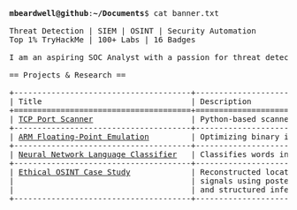 <pre>

<strong>mbeardwell@github</strong>:<strong>~/Documents</strong>$ cat banner.txt

Threat Detection | SIEM | OSINT | Security Automation
Top 1% TryHackMe | 100+ Labs | 16 Badges

I am an aspiring SOC Analyst with a passion for threat detection, SIEM, OSINT, and security automation. I specialize in log analysis, security research, and incident response. Through hands-on labs and independent research, I develop tools and techniques for network security, forensics, and security monitoring.

== Projects & Research ==

+--------------------------------------+-----------------------------------------------------------+
| Title                                | Description                                               |
+======================================+===========================================================+
| <a href="https://github.com/mbeardwell/simple-port-scanner">TCP Port Scanner</a>                     | Python-based scanner to detect open ports & live hosts    |
+--------------------------------------+-----------------------------------------------------------+
| <a href="https://github.com/mbeardwell/arm-fp-emu">ARM Floating-Point Emulation</a>         | Optimizing binary instrumentation in ARM Linux            |
+--------------------------------------+-----------------------------------------------------------+
| <a href="https://github.com/mbeardwell/language-guesser">Neural Network Language Classifier</a>   | Classifies words into languages using a simple ML model   |
+--------------------------------------+-----------------------------------------------------------+
| <a href="https://github.com/mbeardwell/osint-i3-case-study">Ethical OSINT Case Study</a>             | Reconstructed location and identity from minimal public   |
|                                      | signals using posterised video frames, satellite imagery, |
|                                      | and structured inference under the I3 model               |
+--------------------------------------+-----------------------------------------------------------+<br>

</pre>
